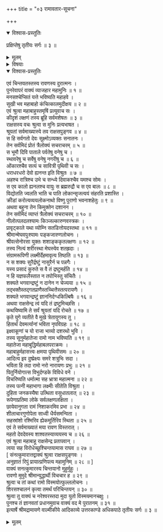 +++
title = "०३ रामावतार-सूचना"

+++

<details open><summary>विश्वास-प्रस्तुतिः</summary>

प्रक्षिप्तेषु तृतीयः सर्गः ॥ ३ ॥
</details>

<details><summary>मूलम्</summary>

प्रक्षिप्तेषु तृतीयः सर्गः ॥ ३ ॥
</details>

<details><summary>विषयाः</summary>

नारायण-करान् मरणाभिलाषिणं रावणं प्रति  
तन्-मनो-भाव-विदा सनत्-कुमारेण  
नारायणस्य रामत्वेन भुव्य् अवतरण-कथनम् ॥ १ ॥
</details>

<details open><summary>विश्वास-प्रस्तुतिः</summary>

एवं चिन्तयतस्तस्य रावणस्य दुरात्मनः ।  
पुनरेवापरं वाक्यं व्याजहार महामुनिः ॥ १ ॥  
मनसश्चेप्सितं यत्ते भविष्यति महाहवे ।  
सुखी भव महाबाहो कंचित्कालमुदीक्षय ॥ २ ॥  
एवं श्रुत्वा महाबाहुस्तमृषिं प्रत्युवाच सः ।  
कीदृशं लक्षणं तस्य ब्रूहि सर्वमशेषतः ॥ ३ ॥  
राक्षसस्य वचः श्रुत्वा स मुनिः प्रत्यभाषत ।  
श्रूयतां सर्वमाख्यास्ये तव राक्षसपुङ्गव ॥ ४ ॥  
स हि सर्वगतो देवः सूक्ष्मोऽव्यक्तः सनातनः ।  
तेन सर्वमिदं प्रोतं त्रैलोक्यं सचराचरम् ॥ ५ ॥  
स भूमौ दिवि पाताले पर्वतेषु वनेषु च ।  
स्थावरेषु च सर्वेषु वनेषु नगरीषु च ॥ ६ ॥  
ओंकारश्चैव सत्यं च सावित्री पृथिवी च सः ।  
धराधरधरो देवो ह्यनन्त इति विश्रुतः ॥ ७ ॥  
अहश्च रात्रिश्च उभे च सन्ध्ये दिवाकश्चैव यमश्च सोमः ।  
स एव कालो ह्यनलश्च वायुः स ब्रह्मरुद्रौ च स एव बालः ॥ ८ ॥  
विद्योतति ज्वलति भाति च पाति लोकान्सृजत्ययं संहरति प्रशास्ति ।  
क्रीडां करोत्यव्ययलोकनाथो विष्णु पुराणो भवनाशहेतुः ॥ ९ ॥  
अथवा बहुना तेन किमुक्तेन दशानन ।  
तेन सर्वमिदं व्याप्तं त्रैलोक्यं सचराचरम् ॥ १० ॥  
नीलोत्पलदलश्यामः किञ्जल्कारुणवस्त्रकः ।  
प्रावृट्काले यथा व्योम्नि सतडित्तोयदस्तथा ॥ ११ ॥  
श्रीमान्मेघवपुःश्यामः पङ्कजारुणलोचनः ।  
श्रीवत्सेनोरसा युक्तः शशाङ्ककृतलक्षणः ॥ १२ ॥  
तस्य नित्यं शरीरस्था मेघस्येव शतह्रदाः ।  
संग्रामरूपिणी लक्ष्मीर्देहमावृत्य तिष्ठति ॥ १३ ॥  
न स शक्यः सुरैर्द्रष्टुं नासुरैर्न च पन्नगैः ।  
यस्य प्रसादं कुरुते स वै तं द्रष्टुमर्हति ॥ १४ ॥  
न हि यज्ञफलैस्तात न तपोभिस्तु संचितैः ।  
शक्यते भगवान्द्रष्टुं न दानेन न चेज्यया ॥ १५ ॥  
तद्भक्तैस्तद्गतप्राणैस्तच्चित्तैस्तत्परायणैः ।  
शक्यते भगवान्द्रष्टुं ज्ञाननिर्दग्धकिल्बिषैः ॥ १६ ॥  
अथवा राक्षसेन्द्र त्वं यदि तं द्रष्टुमिच्छसि ।  
कथयिष्यामि ते सर्वं श्रूयतां यदि रोचते ॥ १७ ॥  
कृते युगे व्यतीते वै मुखे त्रेतायुगस्य तु ।  
हितार्थं देवमर्त्यानां भविता नृपविग्रहः ॥ १८ ॥  
इक्ष्वाकूणां च यो राजा भाव्यो दशरथो भुवि ।  
तस्य सूनुर्महातेजा रामो नाम भविष्यति ॥ १९ ॥  
महातेजा महाबुद्धिर्महाबलपराक्रमः ।  
महाबाहुर्महासत्त्वः क्षमया पृथिवीसमः ॥ २० ॥  
आदित्य इव दुष्प्रेक्ष्यः समरे शत्रुभिः सदा ।  
भविता हि तदा रामो नरो नारायणः प्रभुः ॥ २१ ॥  
पितुर्नियोगात्स विभुर्दण्डके विविधे वने ।  
विचरिष्यति धर्मात्मा सह भ्रात्रा महात्मना ॥ २२ ॥  
तस्य पत्नी महाभागा लक्ष्मीः सीतेति विश्रुता ।  
दुहिता जनकस्यैषा उत्थिता वसुधातलात् ॥ २३ ॥  
रूपेणाप्रतिमा लोके सर्वलक्षणलक्षिता ।  
छायेवानुगता रामं निशाकरमिव प्रभा ॥ २४ ॥  
शीलाचारगुणोपेता साध्वी धैर्यसमन्विता ।  
सहस्रांशो रश्मिरिव ह्येकमूर्तिरिव स्थिता ॥ २५ ॥  
एवं ते सर्वमाख्यातं मया रावण विस्तरात् ।  
महतो देवदेवस्य शाश्वतस्याव्ययस्य च ॥ २६ ॥  
एवं श्रुत्वा महाबाहू राक्षसेन्द्र प्रतापवान् ।  
त्वया सह विरोधेच्छुश्चिन्तयामास राघव ॥ २७ ॥  
\[ संनत्कुमारात्तद्वाक्यं श्रुत्वा राक्षसपुङ्गवः ।  
अनुज्ञातं रिपुं प्रायात्प्रणिपत्य महामुनिम् ॥ २८ ॥ \]  
वाक्यं सनत्कुमारस्य चिन्तयानो मुहुर्मुहुः ।  
रावणो मुमुदे श्रीमान्युद्धार्थी विचचार ह ॥ २९ ॥  
श्रुत्वा च तां कथां रामो विस्मयोत्फुल्ललोचनः ।  
शिरसश्चालनं कृत्वा तमर्थं परिचिन्तयन् ॥ ३० ॥  
श्रुत्वा तु वाक्यं च नरेश्वरस्तदा मुदा युतो विस्मयमानचक्षुः ।  
पुनश्च तं ज्ञानवतां प्रधानमुवाच वाक्यं वद मे पुरातनम् ॥ ३१ ॥  
इत्यार्षे श्रीमद्रामायणे वाल्मीकीये आदिकाव्ये उत्तरकाण्डे अधिकपाठे तृतीयः सर्गः ॥ ३ ॥
</details>

<details><summary>मूलम्</summary>

एवं चिन्तयतस्तस्य रावणस्य दुरात्मनः ।  
पुनरेवापरं वाक्यं व्याजहार महामुनिः ॥ १ ॥  
मनसश्चेप्सितं यत्ते भविष्यति महाहवे ।  
सुखी भव महाबाहो कंचित्कालमुदीक्षय ॥ २ ॥  
एवं श्रुत्वा महाबाहुस्तमृषिं प्रत्युवाच सः ।  
कीदृशं लक्षणं तस्य ब्रूहि सर्वमशेषतः ॥ ३ ॥  
राक्षसस्य वचः श्रुत्वा स मुनिः प्रत्यभाषत ।  
श्रूयतां सर्वमाख्यास्ये तव राक्षसपुङ्गव ॥ ४ ॥  
स हि सर्वगतो देवः सूक्ष्मोऽव्यक्तः सनातनः ।  
तेन सर्वमिदं प्रोतं त्रैलोक्यं सचराचरम् ॥ ५ ॥  
स भूमौ दिवि पाताले पर्वतेषु वनेषु च ।  
स्थावरेषु च सर्वेषु वनेषु नगरीषु च ॥ ६ ॥  
ओंकारश्चैव सत्यं च सावित्री पृथिवी च सः ।  
धराधरधरो देवो ह्यनन्त इति विश्रुतः ॥ ७ ॥  
अहश्च रात्रिश्च उभे च सन्ध्ये दिवाकश्चैव यमश्च सोमः ।  
स एव कालो ह्यनलश्च वायुः स ब्रह्मरुद्रौ च स एव बालः ॥ ८ ॥  
विद्योतति ज्वलति भाति च पाति लोकान्सृजत्ययं संहरति प्रशास्ति ।  
क्रीडां करोत्यव्ययलोकनाथो विष्णु पुराणो भवनाशहेतुः ॥ ९ ॥  
अथवा बहुना तेन किमुक्तेन दशानन ।  
तेन सर्वमिदं व्याप्तं त्रैलोक्यं सचराचरम् ॥ १० ॥  
नीलोत्पलदलश्यामः किञ्जल्कारुणवस्त्रकः ।  
प्रावृट्काले यथा व्योम्नि सतडित्तोयदस्तथा ॥ ११ ॥  
श्रीमान्मेघवपुःश्यामः पङ्कजारुणलोचनः ।  
श्रीवत्सेनोरसा युक्तः शशाङ्ककृतलक्षणः ॥ १२ ॥  
तस्य नित्यं शरीरस्था मेघस्येव शतह्रदाः ।  
संग्रामरूपिणी लक्ष्मीर्देहमावृत्य तिष्ठति ॥ १३ ॥  
न स शक्यः सुरैर्द्रष्टुं नासुरैर्न च पन्नगैः ।  
यस्य प्रसादं कुरुते स वै तं द्रष्टुमर्हति ॥ १४ ॥  
न हि यज्ञफलैस्तात न तपोभिस्तु संचितैः ।  
शक्यते भगवान्द्रष्टुं न दानेन न चेज्यया ॥ १५ ॥  
तद्भक्तैस्तद्गतप्राणैस्तच्चित्तैस्तत्परायणैः ।  
शक्यते भगवान्द्रष्टुं ज्ञाननिर्दग्धकिल्बिषैः ॥ १६ ॥  
अथवा राक्षसेन्द्र त्वं यदि तं द्रष्टुमिच्छसि ।  
कथयिष्यामि ते सर्वं श्रूयतां यदि रोचते ॥ १७ ॥  
कृते युगे व्यतीते वै मुखे त्रेतायुगस्य तु ।  
हितार्थं देवमर्त्यानां भविता नृपविग्रहः ॥ १८ ॥  
इक्ष्वाकूणां च यो राजा भाव्यो दशरथो भुवि ।  
तस्य सूनुर्महातेजा रामो नाम भविष्यति ॥ १९ ॥  
महातेजा महाबुद्धिर्महाबलपराक्रमः ।  
महाबाहुर्महासत्त्वः क्षमया पृथिवीसमः ॥ २० ॥  
आदित्य इव दुष्प्रेक्ष्यः समरे शत्रुभिः सदा ।  
भविता हि तदा रामो नरो नारायणः प्रभुः ॥ २१ ॥  
पितुर्नियोगात्स विभुर्दण्डके विविधे वने ।  
विचरिष्यति धर्मात्मा सह भ्रात्रा महात्मना ॥ २२ ॥  
तस्य पत्नी महाभागा लक्ष्मीः सीतेति विश्रुता ।  
दुहिता जनकस्यैषा उत्थिता वसुधातलात् ॥ २३ ॥  
रूपेणाप्रतिमा लोके सर्वलक्षणलक्षिता ।  
छायेवानुगता रामं निशाकरमिव प्रभा ॥ २४ ॥  
शीलाचारगुणोपेता साध्वी धैर्यसमन्विता ।  
सहस्रांशो रश्मिरिव ह्येकमूर्तिरिव स्थिता ॥ २५ ॥  
एवं ते सर्वमाख्यातं मया रावण विस्तरात् ।  
महतो देवदेवस्य शाश्वतस्याव्ययस्य च ॥ २६ ॥  
एवं श्रुत्वा महाबाहू राक्षसेन्द्र प्रतापवान् ।  
त्वया सह विरोधेच्छुश्चिन्तयामास राघव ॥ २७ ॥  
\[ संनत्कुमारात्तद्वाक्यं श्रुत्वा राक्षसपुङ्गवः ।  
अनुज्ञातं रिपुं प्रायात्प्रणिपत्य महामुनिम् ॥ २८ ॥ \]  
वाक्यं सनत्कुमारस्य चिन्तयानो मुहुर्मुहुः ।  
रावणो मुमुदे श्रीमान्युद्धार्थी विचचार ह ॥ २९ ॥  
श्रुत्वा च तां कथां रामो विस्मयोत्फुल्ललोचनः ।  
शिरसश्चालनं कृत्वा तमर्थं परिचिन्तयन् ॥ ३० ॥  
श्रुत्वा तु वाक्यं च नरेश्वरस्तदा मुदा युतो विस्मयमानचक्षुः ।  
पुनश्च तं ज्ञानवतां प्रधानमुवाच वाक्यं वद मे पुरातनम् ॥ ३१ ॥  
इत्यार्षे श्रीमद्रामायणे वाल्मीकीये आदिकाव्ये उत्तरकाण्डे अधिकपाठे तृतीयः सर्गः ॥ ३ ॥
</details>

